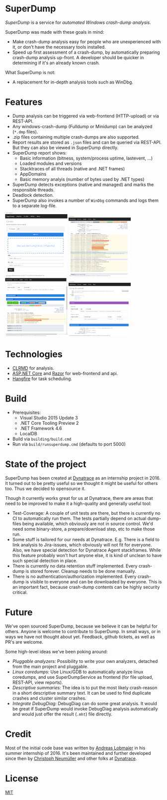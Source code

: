 SuperDump
=========

*SuperDump* is a service for *automated Windows crash-dump analysis*. 

SuperDump was made with these goals in mind:
 * Make crash-dump analysis easy for people who are unexperienced with it, or don't have the necessary tools installed.
 * Speed up first assessment of a crash-dump, by automatically preparing crash-dump analysis up-front. A developer should be quicker in determining if it's an already known crash.

What SuperDump is not:
  * A replacement for in-depth analysis tools such as WinDbg.

Features
========
 * Dump analysis can be triggered via web-frontend (HTTP-upload) or via REST-API.
 * Any windows-crash-dump (Fulldump or Minidump) can be analyzed (`*.dmp` files).
 * .zip files containing multiple crash-dumps are also supported.
 * Report results are stored as `.json` files and can be queried via REST-API. But they can also be viewed in SuperDump directly.
 * SuperDump report shows:
   * Basic information (bitness, system/process uptime, lastevent, ...)
   * Loaded modules and versions
   * Stacktraces of all threads (native and .NET frames)
   * AppDomains
   * Basic memory analyis (number of bytes used by .NET types)
 * SuperDump detects exceptions (native and managed) and marks the responsible threads.
 * Deadlock detection.
 * SuperDump also invokes a number of `WinDbg` commands and logs them to a separate log-file.

<a href="doc/img/mainpage.png"><img src="doc/img/mainpage.png" title="main page" width="200"/></a>
<a href="doc/img/managednativestacktrace.png"><img src="doc/img/managednativestacktrace.png" title="native managed"  width="200"/></a>
<a href="doc/img/nativeexception.png"><img src="doc/img/nativeexception.png" title="native exception" width="200"/></a>
<a href="doc/img/managedexception.png"><img src="doc/img/managedexception.png" title="managed exception" width="200"/></a>

Technologies
============
 * [CLRMD] for analysis.
 * [ASP.NET Core] and [Razor] for web-frontend and api.
 * [Hangfire] for task scheduling.
 
 [CLRMD]: https://github.com/Microsoft/clrmd
 [ASP.NET Core]: https://github.com/aspnet/Home
 [Razor]: https://github.com/aspnet/Razor
 [Hangfire]: https://github.com/HangfireIO/Hangfire

Build
=====

 * Prerequisites:
   * Visual Studio 2015 Update 3
   * .NET Core Tooling Preview 2
   * .NET Framework 4.6
   * LocalDB
 * Build via `building/build.cmd`
 * Run via `build/runsuperdump.cmd` (defaults to port 5000)

State of the project
====================
SuperDump has been created at [Dynatrace] as an internship project in 2016. It turned out to be pretty useful so we thought it might be useful for others too. Thus we decided to opensource it.

Though it currently works great for us at Dynatrace, there are areas that need to be improved to make it a high-quality and generally useful tool:
 * Test-Coverage: A couple of unit tests are there, but there is currently no CI to automatically run them. The tests partially depend on actual dump-files being available, which obviously are not in source control. We'd need some binary-store, a prepare/download step, etc to make those run.
 * Some stuff is tailored for our needs at Dynatrace. E.g. There is a field to link analysis to Jira-issues, which obviously will not fit for everyone. Also, we have special detection for Dynatrace Agent stackframes. While this feature probably won't hurt anyone else, it is kind of unclean to have such special detection in place.
 * There is currently no data retention stuff implemented. Every crash-dump is stored forever. Cleanup needs to be done manually.
 * There is no authentication/authorization implemented. Every crash-dump is visible to everyone and can be downloaded by everyone. This is an important fact, because crash-dump contents can be highly security critical.

Future
======
We've open sourced SuperDump, because we believe it can be helpful for others. Anyone is welcome to contribute to SuperDump. In small ways, or in ways we have not thought about yet. Feedback, github tickets, as well as PR's are welcome.

Some high-level ideas we've been poking around:
 * _Pluggable analyzers:_ Possibility to write your own analyzers, detached from the main project and pluggable.
 * _Linux coredumps:_ Use Linux/GDB to automatically analyze linux coredumps, and use SuperDumpService as frontend (for file upload, REST-API, view reports).
 * _Descriptive summaries:_ The idea is to put the most likely crash-reason in a short descriptive summary text. It can be used to find duplicate crashes and cluster similar crashes.
 * _Integrate DebugDiag:_ DebugDiag can do some great analysis. It would be great if SuperDump would invoke DebugDiag analysis automatically and would just offer the result (`.mht`) file directly.

Credit
======
Most of the initial code base was written by [Andreas Lobmaier] in his summer internship of 2016. It's been maintained and further developed since then by [Christoph Neumüller] and other folks at [Dynatrace].

[Andreas Lobmaier]: https://github.com/alobmaier
[Christoph Neumüller]: https://github.com/discostu105
[Dynatrace]: https://www.dynatrace.com

License
=======
[MIT]

[MIT]: https://github.com/Dynatrace/superdump/blob/master/LICENSE
